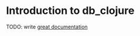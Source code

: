 # Introduction to db_clojure

TODO: write [great documentation](http://jacobian.org/writing/what-to-write/)
